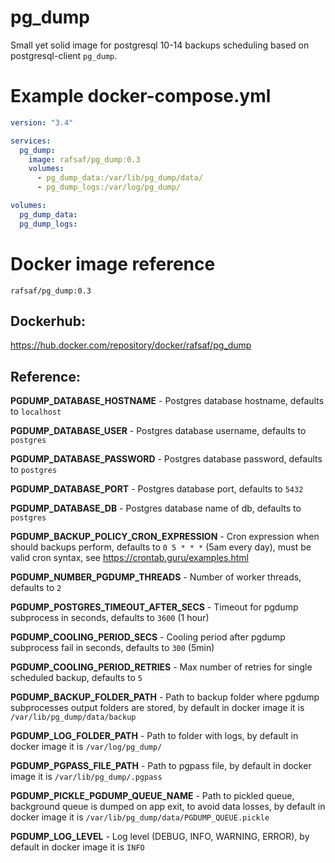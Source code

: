 # pg_dump

Small yet solid image for postgresql 10-14 backups scheduling based on postgresql-client `pg_dump`.

# Example docker-compose.yml

```yml
version: "3.4"

services:
  pg_dump:
    image: rafsaf/pg_dump:0.3
    volumes:
      - pg_dump_data:/var/lib/pg_dump/data/
      - pg_dump_logs:/var/log/pg_dump/

volumes:
  pg_dump_data:
  pg_dump_logs:
```

# Docker image reference

`rafsaf/pg_dump:0.3`

## Dockerhub:

https://hub.docker.com/repository/docker/rafsaf/pg_dump

## Reference:

**PGDUMP_DATABASE_HOSTNAME** - Postgres database hostname, defaults to `localhost`

**PGDUMP_DATABASE_USER** - Postgres database username, defaults to `postgres`

**PGDUMP_DATABASE_PASSWORD** - Postgres database password, defaults to `postgres`

**PGDUMP_DATABASE_PORT** - Postgres database port, defaults to `5432`

**PGDUMP_DATABASE_DB** - Postgres database name of db, defaults to `postgres`

**PGDUMP_BACKUP_POLICY_CRON_EXPRESSION** - Cron expression when should backups perform, defaults to `0 5 * * *` (5am every day), must be valid cron syntax, see https://crontab.guru/examples.html

**PGDUMP_NUMBER_PGDUMP_THREADS** - Number of worker threads, defaults to `2`

**PGDUMP_POSTGRES_TIMEOUT_AFTER_SECS** - Timeout for pgdump subprocess in seconds, defaults to `3600` (1 hour)

**PGDUMP_COOLING_PERIOD_SECS** - Cooling period after pgdump subprocess fail in seconds, defaults to `300` (5min)

**PGDUMP_COOLING_PERIOD_RETRIES** - Max number of retries for single scheduled backup, defaults to `5`

**PGDUMP_BACKUP_FOLDER_PATH** - Path to backup folder where pgdump subprocesses output folders are stored, by default in docker image it is `/var/lib/pg_dump/data/backup`

**PGDUMP_LOG_FOLDER_PATH** - Path to folder with logs, by default in docker image it is `/var/log/pg_dump/`

**PGDUMP_PGPASS_FILE_PATH** - Path to pgpass file, by default in docker image it is `/var/lib/pg_dump/.pgpass`

**PGDUMP_PICKLE_PGDUMP_QUEUE_NAME** - Path to pickled queue, background queue is dumped on app exit, to avoid data losses, by default in docker image it is `/var/lib/pg_dump/data/PGDUMP_QUEUE.pickle`

**PGDUMP_LOG_LEVEL** - Log level (DEBUG, INFO, WARNING, ERROR), by default in docker image it is `INFO`
